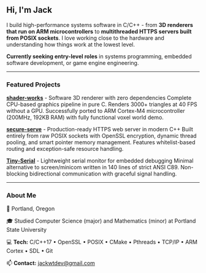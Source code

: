 ## Hi, I'm Jack

I build high-performance systems software in C/C++ - from **3D renderers that run on ARM microcontrollers** to **multithreaded HTTPS servers built from POSIX sockets**. I love working close to the hardware and understanding how things work at the lowest level.

**Currently seeking entry-level roles** in systems programming, embedded software development, or game engine engineering.

---

### Featured Projects

**[shader-works](https://github.com/jackwthake/shader-works)** - Software 3D renderer with zero dependencies
Complete CPU-based graphics pipeline in pure C. Renders 3000+ triangles at 40 FPS without a GPU. Successfully ported to ARM Cortex-M4 microcontroller (200MHz, 192KB RAM) with fully functional voxel world demo.

**[secure-serve](https://github.com/jackwthake/secure-serve)** - Production-ready HTTPS web server in modern C++
Built entirely from raw POSIX sockets with OpenSSL encryption, dynamic thread pooling, and smart pointer memory management. Features whitelist-based routing and exception-safe resource handling.

**[Tiny-Serial](https://github.com/jackwthake/Tiny-Serial)** - Lightweight serial monitor for embedded debugging
Minimal alternative to screen/minicom written in 140 lines of strict ANSI C89. Non-blocking bidirectional communication with graceful signal handling.

---

### About Me

📍 Portland, Oregon

🎓 Studied Computer Science (major) and Mathematics (minor) at Portland State University

💻 **Tech:** C/C++17 • OpenSSL • POSIX • CMake • Pthreads • TCP/IP • ARM Cortex • SDL • Git

📫 **Contact:** jackwtdev@gmail.com

